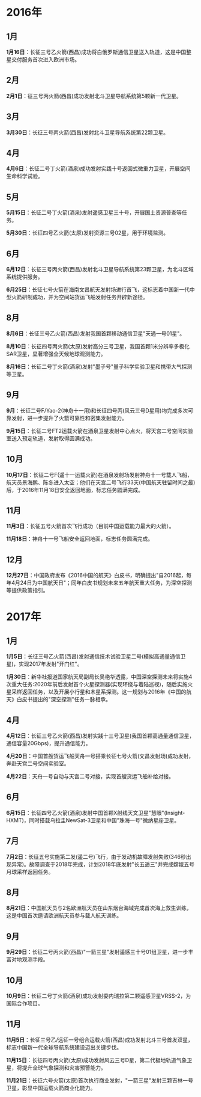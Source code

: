 <!--
 * @Author: blueWALL-E
 * @Date: 2025-06-25 14:27:14
 * @LastEditTime: 2025-06-25 14:43:11
 * @FilePath: \Chinese Aerospace History\中国航天编年史\大事年表\中国航天大事记-模板.md
 * @Description: 中国航天大事记
 * @Wearing:  Read only, do not modify place!!! 
 * @Shortcut keys:  ctrl+alt+/ ctrl+alt+z
-->

# 2016年

## 1月
**1月16日**：长征三号乙火箭(西昌)成功将白俄罗斯通信卫星送入轨道，这是中国整星交付服务首次进入欧洲市场。

## 2月
**2月1日**：征三号丙火箭(西昌)成功发射北斗卫星导航系统第5颗新一代卫星。

## 3月
**3月30日**：长征三号丙火箭(西昌)发射北斗卫星导航系统第22颗卫星。

## 4月
**4月6日**：长征二号丁火箭(酒泉)成功发射实践十号返回式微重力卫星，开展空间生命科学试验。

## 5月
**5月15日**：长征二号丁火箭(酒泉)发射遥感卫星三十号，开展国土资源普查等任务。

**5月30日**：长征四号乙火箭(太原)发射资源三号02星，用于环境监测。

## 6月
**6月12日**：长征三号丙火箭(西昌)发射北斗卫星导航系统第23颗卫星，为北斗区域系统提供服务。

**6月25日**：长征七号火箭在海南文昌航天发射场进行首飞，这标志着中国新一代中型火箭研制成功，并为空间站货运飞船发射任务开辟新途径。

## 8月
**8月6日**：长征三号乙火箭(西昌)发射我国首颗移动通信卫星"天通一号01星"。

**8月10日**：长征四号丙火箭(太原)发射高分三号卫星，我国首颗1米分辨率多极化SAR卫星，显著增强全天候地球观测能力。

**8月16日**：长征二号丁火箭(酒泉)发射"墨子号"量子科学实验卫星和携带大气探测等卫星。

## 9月
**9月**：长征二号F/Yao-2(神舟十一用)和长征四号丙(风云三号D星用)均完成多次可靠发射，进一步提升了火箭可靠性和密集发射能力。

**9月15日**：长征二号FT2运载火箭在酒泉卫星发射中心点火，将天宫二号空间实验室送入预定轨道，发射取得圆满成功。

## 10月
**10月17日**：长征二号F(遥十一运载火箭)在酒泉发射场发射神舟十一号载人飞船，航天员景海鹏、陈冬进入太空；他们在天宫二号飞行33天(中国航天驻留时间之最)后，于2016年11月18日安全返回地面，标志任务圆满完成。

## 11月
**11月3日**：长征五号火箭首次飞行成功（目前中国运载能力最大的火箭）。

**11月18日**：神舟十一号飞船安全返回地面，标志任务圆满完成。

## 12月
**12月27日**：中国政府发布《2016中国的航天》白皮书，明确提出"自2016起，每年4月24日为中国航天日"；同年白皮书规划未来五年航天重大任务，为深空探测等提供政策指引。

# 2017年

## 1月

**1月5日**：长征三号乙火箭(西昌)发射通信技术试验卫星二号(模拟高通量通信卫星)，实现2017年发射"开门红"。

**1月30日**：新华社报道国家航天局副局长吴艳华透露，中国深空探测未来将实施4次重大任务:2020年前后发射首个火星探测器(实现环绕与着陆巡视)，随后实施火星采样返回任务，以及开展小行星和木星系探测。这一规划与2016年《中国的航天》白皮书提出的"深空探测"任务一脉相承。

## 4月
**4月12日**：长征三号乙火箭(西昌)发射实践十三号卫星(我国首颗高通量通信卫星，通信容量20Gbps)，提升通信能力。

**4月20日**：中国首艘货运飞船天舟一号搭乘长征七号火箭(文昌发射场)成功发射，奔赴天宫二号空间实验室。

**4月22日**：天舟一号自动与天宫二号对接，实现首艘货运飞船补给对接。

## 6月
**6月15日**：长征四号乙火箭(酒泉)发射中国首颗X射线天文卫星"慧眼"(Insight-HXMT)，同时搭载乌拉圭NewSat-3卫星和中国"珠海一号"微纳星座卫星。

## 7月
**7月2日**：长征五号实施第二发(遥二号)飞行，由于发动机故障发射失败(346秒出现异常)。故障调查于2018年完成，计划2018年底发射"长五遥三"并完成嫦娥五号月球采样返回任务。

## 8月
**8月21日**：中国航天员与2名欧洲航天员在山东烟台海域完成首次海上救生训练，这是中国首次邀请欧洲航天员参与载人航天训练。

## 9月
**9月29日**：长征二号丙火箭(西昌)"一箭三星"发射遥感三十号01组卫星，进一步丰富对地观测手段。

## 10月
**10月9日**：长征二号丁火箭(酒泉)成功发射委内瑞拉第二颗遥感卫星VRSS-2，为国际合作项目。

## 11月
**11月5日**：长征三号乙/远征一号组合运载火箭(西昌)成功发射北斗三号首发双星，标志中国新一代全球导航系统建设迈出关键步伐。

**11月15日**：长征四号丙火箭(太原)成功发射风云三号D星，第二代极地轨道气象卫星，将提升全球气象探测和灾害预警能力。

**11月21日**：长征六号火箭(太原)首次执行商业发射，"一箭三星"发射三颗吉林一号卫星，彰显中国运载火箭商业化能力。
